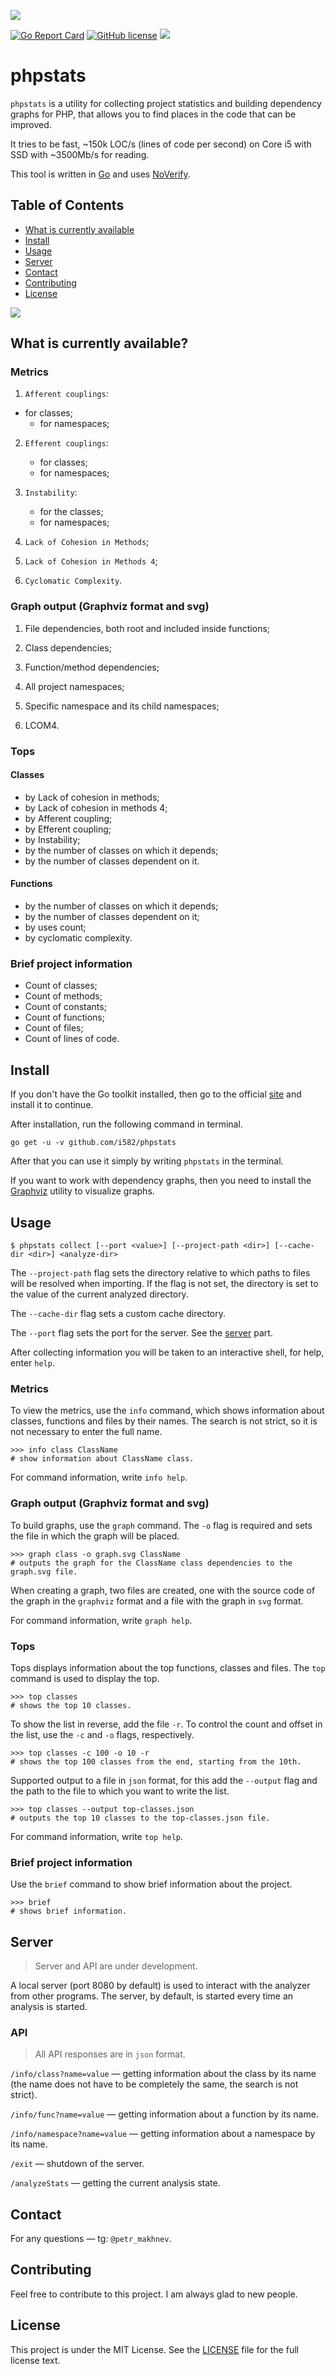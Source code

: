 ![](doc/logo.png)

[![Go Report Card](https://goreportcard.com/badge/github.com/i582/phpstats)](https://goreportcard.com/report/github.com/i582/phpstats) [![GitHub license](https://img.shields.io/badge/license-MIT-blue.svg)](https://raw.githubusercontent.com/i582/phpstats/master/LICENSE) ![](https://img.shields.io/badge/-%3C%3E%20with%20%E2%9D%A4-red)

# phpstats

`phpstats` is a utility for collecting project statistics and building dependency graphs for PHP, that allows you to find places in the code that can be improved.

It tries to be fast, ~150k LOC/s (lines of code per second) on Core i5 with SSD with ~3500Mb/s for reading.

This tool is written in [Go](https://golang.org/) and uses [NoVerify](https://github.com/VKCOM/noverify).

## Table of Contents

* [What is currently available](#what-is-currently-available)
* [Install](#install)
* [Usage](#usage)
* [Server](#server)
* [Contact](#contact)
* [Contributing](#contributing)
* [License](#license)

![](doc/screen.png)

## What is currently available?

### Metrics

1. `Afferent couplings`:
- for classes;
   - for namespaces;
   
2. `Efferent couplings`:
   - for classes;
   - for namespaces;
   
3. `Instability`:
   - for the classes;
   - for namespaces;
   
4. `Lack of Cohesion in Methods`;
5. `Lack of Cohesion in Methods 4`;
6. `Cyclomatic Complexity`.

### Graph output (Graphviz format and svg)

1. File dependencies, both root and included inside functions;

2. Class dependencies;


3. Function/method dependencies;


4. All project namespaces;


5. Specific namespace and its child namespaces;


7. LCOM4.

### Tops

#### Classes

- by Lack of cohesion in methods;
- by Lack of cohesion in methods 4;
- by Afferent coupling;
- by Efferent coupling;
- by Instability;
- by the number of classes on which it depends;
- by the number of classes dependent on it.

#### Functions

- by  the number of classes on which it depends;
- by the number of classes dependent on it;
- by uses count;
- by cyclomatic complexity.

### Brief project information

- Count of classes;
- Count of methods;
- Count of constants;
- Count of functions;
- Count of files;
- Count of lines of code.

## Install

If you don't have the Go toolkit installed, then go to the official [site](https://golang.org/) and install it to continue.

After installation, run the following command in terminal.

```
go get -u -v github.com/i582/phpstats
```

After that you can use it simply by writing `phpstats` in the terminal.

If you want to work with dependency graphs, then you need to install the [Graphviz](https://graphviz.org/download/) utility to visualize graphs.

## Usage

```
$ phpstats collect [--port <value>] [--project-path <dir>] [--cache-dir <dir>] <analyze-dir>
```

The `--project-path` flag sets the directory relative to which paths to files will be resolved when importing. If the flag is not set, the directory is set to the value of the current analyzed directory.

The `--cache-dir` flag sets a custom cache directory.

The `--port` flag sets the port for the server. See the [server](#Server) part.

After collecting information you will be taken to an interactive shell, for help, enter `help`.

### Metrics

To view the metrics, use the `info` command, which shows information about classes, functions and files by their names. The search is not strict, so it is not necessary to enter the full name.

```
>>> info class ClassName
# show information about ClassName class.
```

For command information, write `info help`.

### Graph output (Graphviz format and svg)

To build graphs, use the `graph` command. The `-o` flag is required and sets the file in which the graph will be placed.

```
>>> graph class -o graph.svg ClassName
# outputs the graph for the ClassName class dependencies to the graph.svg file.
```

When creating a graph, two files are created, one with the source code of the graph in the `graphviz` format and a file with the graph in `svg` format.

For command information, write `graph help`.

### Tops

Tops displays information about the top functions, classes and files. The `top` command is used to display the top.

```
>>> top classes
# shows the top 10 classes.
```

To show the list in reverse, add the file `-r`. To control the count and offset in the list, use the `-c` and `-o` flags, respectively.

```
>>> top classes -c 100 -o 10 -r
# shows the top 100 classes from the end, starting from the 10th.
```

Supported output to a file in `json` format, for this add the `--output` flag and the path to the file to which you want to write the list.

```
>>> top classes --output top-classes.json
# outputs the top 10 classes to the top-classes.json file.
```

For command information, write `top help`.

### Brief project information

Use the `brief` command to show brief information about the project.

```
>>> brief
# shows brief information.
```

## Server

> Server and API are under development.

A local server (port 8080 by default) is used to interact with the analyzer from other programs. The server, by default, is started every time an analysis is started.

### API

> All API responses are in `json` format.

`/info/class?name=value` — getting information about the class by its name (the name does not have to be completely the same, the search is not strict).

`/info/func?name=value` — getting information about a function by its name.

`/info/namespace?name=value` — getting information about a namespace by its name.

`/exit` — shutdown of the server.

`/analyzeStats` — getting the current analysis state.

## Contact

 For any questions — tg: `@petr_makhnev`.

## Contributing

Feel free to contribute to this project. I am always glad to new people.

## License

This project is under the MIT License. See the [LICENSE](https://github.com/i582/phpstats/blob/master/LICENSE) file for the full license text.
